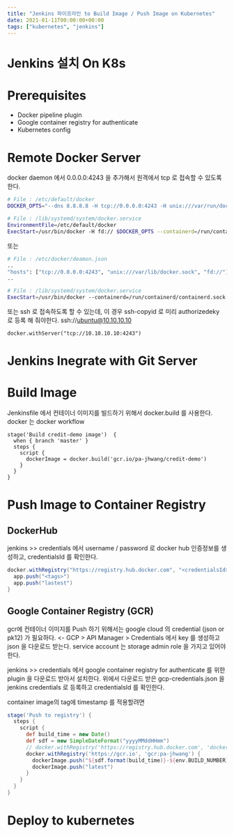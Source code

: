 ```yaml
---
title: "Jenkins 파이프라인 to Build Image / Push Image on Kubernetes"
date: 2021-01-11T00:00:00+00:00
tags: ["kubernetes", "jenkins"]
---
```


# Jenkins 설치 On K8s

# Prerequisites
- Docker pipeline plugin
- Google container registry for authenticate
- Kubernetes config

# Remote Docker Server 

docker daemon 에서   0.0.0.0:4243 을 추가해서 원격에서 tcp 로 접속할 수 있도록 한다.

```bash
# File : /etc/default/docker
DOCKER_OPTS="--dns 8.8.8.8 -H tcp://0.0.0.0:4243 -H unix:///var/run/docker.sock"
```
```bash
# File : /lib/systemd/system/docker.service
EnvironmentFile=/etc/default/docker
ExecStart=/usr/bin/docker -H fd:// $DOCKER_OPTS --containerd=/run/containerd/containerd.sock
```

또는

```bash
# File : /etc/docker/deamon.json
..
"hosts": ["tcp://0.0.0.0:4243", "unix:///var/lib/docker.sock", "fd://"],
..
```
```bash
# File : /lib/systemd/system/docker.service
ExecStart=/usr/bin/docker --containerd=/run/containerd/containerd.sock
```

또는 ssh 로 접속하도록 할 수 있는데, 이 경우 ssh-copyid 로 미리 authorizedeky 로 등록 해 줘야한다.
ssh://ubuntu@10.10.10.10 

```
docker.withServer("tcp://10.10.10.10:4243")
```

# Jenkins Inegrate with Git Server

# Build Image

Jenkinsfile 에서 컨테이너 이미지를 빌드하기 위해서 docker.build 를 사용한다. docker 는 docker workflow

```
stage('Build credit-demo image')  {
  when { branch 'master' }
  steps {
    script {
      dockerImage = docker.build('gcr.io/pa-jhwang/credit-demo')
    }
  }
}
```

# Push Image to Container Registry
## DockerHub

jenkins >> credentials 에서 username / password 로 docker hub 인증정보를 생성하고, credentialsId 를 확인한다.

```groovy
docker.withRegistry("https://registry.hub.docker.com", "<credentialsId>")  {
  app.push("<tags>")
  app.push("lastest")
}
```

## Google Container Registry (GCR)

gcr에 컨테이너 이미지를 Push 하기 위해서는 google cloud 의 credential (json or pk12) 가 필요하다. <- GCP > API Manager > Credentials 에서 key 를 생성하고 json 을 다운로드 받는다. service account 는 storage admin role 을 가지고 있어야 한다.

jenkins >> credentials 에서 google container registry for authenticate 를 위한 plugin 을 다운로드 받아서 설치한다.
위에서 다운로드 받은 gcp-credentials.json 을 jenkins credentials 로 등록하고 credentialsId 를 확인한다.

container image의 tag에 timestamp 를 적용할려면 
```groovy
stage('Push to registry') {
  steps {
    script {
      def build_time = new Date()
      def sdf = new SimpleDateFormat("yyyyMMddHHmm")
      // docker.withRegistry('https://registry.hub.docker.com', 'docker-hub-jhwangdemo') {
      docker.withRegistry('https://gcr.io', 'gcr:pa-jhwang') {
        dockerImage.push("${sdf.format(build_time)}-${env.BUILD_NUMBER}")
        dockerImage.push("latest")
      }
    }
  }
}
```


# Deploy to kubernetes
